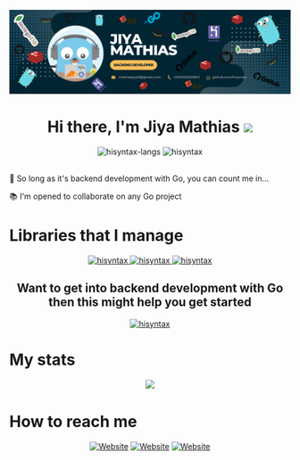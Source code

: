 <p>
    <img src="./static/img.png"></img>
</p>

<h1 align="center">Hi there, I'm <b>Jiya Mathias</b> <img
src="https://github.com/blackcater/blackcater/raw/main/images/Hi.gif" height="32" /></h1>
<div>
<div align="center">
    <img height="150em" src="https://github-readme-stats.vercel.app/api/top-langs/?username=hisyntax&layout=compact&show_icon=true&theme=radical&count-private=true&exclude_repo=hisearch,evidence-church,UMCA-blog,my-portfolio-website,college-of-health,ninjafood,zimatty,zickiss," alt="hisyntax-langs"/>
    <img height="150em" src="https://github-readme-stats.vercel.app/api/?username=hisyntax&layout=compact&show_icon=true&theme=radical&count_private=true" alt="hisyntax"/>
</div>
<br />
<p>👀 So long as it's backend development with Go, you can count me in...</p>
<p>📚 I'm opened to collaborate on any Go project</p>
</div>

<div>
    <h1>Libraries that I manage</h1>
    <div align="center">
    <a href="https://github.com/hisyntax/monnify-go">
      <img height="150em" src="https://github-readme-stats.vercel.app/api/pin/?username=hisyntax&repo=monnify-go&theme=radical" alt="hisyntax"/>
    </a>
    <a href="https://github.com/hisyntax/bingpay-go">
      <img height="150em" src="https://github-readme-stats.vercel.app/api/pin/?username=hisyntax&repo=bingpay-go&theme=radical" alt="hisyntax"/>
    </a>
     <a href="https://github.com/hisyntax/sort">
      <img height="150em" src="https://github-readme-stats.vercel.app/api/pin/?username=hisyntax&repo=sort&theme=radical" alt="hisyntax"/>
    </a>
    </div>
</div>


<div align="center">
<h2>Want to get into backend development with Go then this might help you get started</h2>
 <a href="https://github.com/hisyntax/Golang_roadmap_for_beginners">
      <img height="150em" src="https://github-readme-stats.vercel.app/api/pin/?username=hisyntax&repo=Golang_roadmap_for_beginners&theme=radical" alt="hisyntax"/>
    </a>
</div>

<div>
<h1>My stats</h2>
<div align="center">
 <img src="http://github-readme-streak-stats.herokuapp.com/?user=hisyntax&theme=algolia&background=0d1117&hide_border=true" />
  <!-- <img src="https://activity-graph.herokuapp.com/graph?username=hisyntax&theme=react-dark&hide_border=true"/> -->
</div>
</div>




<div>
<h1>How to reach me</h1>
    <div style="display: inline_block" align="center">
    <a href="https://www.linkedin.com/in/hisyntax/"><img height="40" alt="Website" src="https://img.shields.io/badge/LinkedIn-0077B5?style=for-the-badge&logo=linkedin&logoColor=white" /></a>
    <a href="mailto:mathiasjiya2@gmail.com"><img height="40" alt="Website" src="https://img.shields.io/badge/Gmail-12100a?style=for-the-badge&logo=gmail&logoColor=white" /></a>
    <a href=https://twitter.com/hisyntax><img height="40" alt="Website" src="https://img.shields.io/badge/Twitter-0077B5?style=for-the-badge&logo=twitter&logoColor=white" /></a>
</div>
</div>

<!-- <img align="center" height="40" width="40" src="https://raw.githubusercontent.com/devicons/devicon/master/icons/go/go-original.svg"> -->
